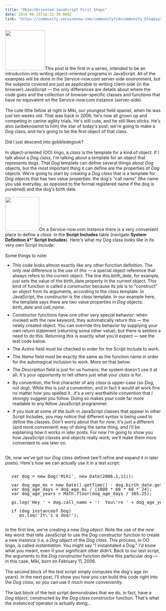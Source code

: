 ```yaml
---
title: "ObjectOriented JavaScript First Steps"
date: 2010-08-25T18:32:39.000Z
link: "https://community.servicenow.com/community?id=community_blog&sys_id=228c2ae1dbd0dbc01dcaf3231f96197e"
---
```

<p><img  alt="" class="jive-image" src="74d3690edbdc13043eb27a9e0f9619f9.iix" style="width: auto; height: 129px;" />This post is the first in a series, intended to be an introduction into writing object-oriented programs in JavaScript. All of the examples will be done in the Service-now.com server-side environment, but the subjects covered are just as applicable to writing client-side (in the browser) JavaScript — the only differences are details about where the code goes and the collection of browser-specific classes and functions that have no equivalent on the Service-now.com instance (server-side).<br /><br />The cute little fellow at right is Miki, our youngest field spaniel, when he was just ten weeks old. That was back in 2006; he's now all grown up and competing in canine agility trials. He's still cute, and he still likes sticks. He's also (unbeknownst to him) the star of today's post: we're going to make a <i>Dog</i> class, and he's going to be the first object of that class.<br /><br />Did I just descend into gobbledegook?<br /><!--break--><br />In object-oriented (OO) lingo, a <i>class</i> is the template for a kind of object. If I talk about a <i>Dog class</i>, I'm talking about a template for an object that represents dogs. That <i>Dog</i> template can define several things about <i>Dog</i> objects, but the most important thing it can define are the properties of <i>Dog</i> objects. We're going to start by creating a <i>Dog class</i> that is a template for <i>Dog objects</i> that has two value properties: the dog's "call name" (the name you use everyday, as opposed to the formal registered name if the dog is purebred) and the dog's birth date.<br /><br /><img  alt="" class="jive-image" src="274dbc46db5c9344e9737a9e0f9619e3.iix" style="width: auto; height: 110px;" />On a Service-now.com instance there is a very convenient place to define a <i>class</i>: in the <b>Script Includes</b> table (navigate <b>System Definition â†’ Script Includes</b>). Here's what my Dog class looks like in its very own Script Include:<br /><br />Some things to note:<br /><ul><li style="padding-bottom:8px;">This code looks almost exactly like any other function definition. The only real difference is the use of <i>this</i> — a special object reference that always refers to the current object. The line <i>this.birth_date</i>, for example, just sets the value of the birth_date property in the current object. This kind of function is called a <i>constructor</i> because its job is to "construct" an object from its arguments, according to the <i>class</i> template. In JavaScript, the constructor <i>is</i> the <i>class</i> template. In our example here, the template says there are two value properties in <i>Dog</i> objects: <i>birth_date</i> and <i>call_name</i>.</li><li style="padding-bottom:8px;">Constructor functions have one other very special behavior: when invoked with the <i>new</i> keyword, they automatically return <i>this</i> — the newly created object. You can override this behavior by supplying your own return statement (returning some other value), but there is seldom a need to do this. Returning <i>this</i> is exactly what you'd expect — see the test code below.</li><li style="padding-bottom:8px;">The <i>Active</i> field must be checked in order for the Script Include to work.</li><li style="padding-bottom:8px;">The <i>Name</i> field must be exactly the same as the function name in order for the automagical inclusion to work. More on that below.</li><li style="padding-bottom:8px;">The <i>Description</i> field is just for us humans; the system doesn't use it at all. It's your opportunity to tell others just what your <i>class</i> is for.</li><li style="padding-bottom:8px;">By convention, the first character of any <i>class</i> is upper-case (so <i>Dog</i>, not <i>dog</i>). While this is just a convention, and in fact it would all work fine no matter how you spelled it…it's a very worthwhile convention that I strongly suggest you follow. Doing so makes your code far more readable to any fellow JavaScript programmer.</li><li>If you look at some of the built-in JavaScript classes that appear in other Script Includes, you may notice that different syntax is being used to define the classes. Don't worry about that for now; it's just a different (and more convenient) way of doing the same thing, and I'll be explaining how it works in later posts. For now I'm going to show you how JavaScript classes and objects really work; we'll make them more convenient to use later on.</li></ul><br />Ok, now we've got our <i>Dog class</i> defined (we'll refine and expand it in later posts). Here's how we can actually use it in a test script:<br /><pre style="margin-left:20px;line-height:1;"><br />var dog = new Dog('Miki', new Date(2006,1,11));<br /><br />var dog_age_ms = new Date().getTime() - dog.birth_date.getTime();<br />var dog_age_days = dog_age_ms / (1000 * 60 * 60 * 24);<br />var dog_age_years = Math.floor(dog_age_days / 365.25);<br /><br />gs.log('Hey ' + dog.call_name + '!  You\'re ' + dog_age_years + ' years old today!');<br /><br />if (dog instanceof Dog)<br />   gs.log('It\'s a dog!');</pre><br />In the first line, we're creating a new <i>Dog object</i>. Note the use of the <i>new</i> key word: that tells JavaScript to use the <i>Dog</i> constructor function to create a new <i>instance</i> (i.e, a <i>Dog object</i> of the <i>Dog class</i>. This process, in OO lingo, is called <i>instantiation</i>. You might say "I instantiated a Dog." I'd know what you meant, even if your significant other didn't. Back to our test script, the arguments to the <i>Dog</i> constructor function define this particular dog — in this case, Miki, born on February 11, 2006.<br /><br />The second block of the test script simply computes the dog's age (in years). In the next post, I'll show you how you can build this code right into the <i>Dog class</i>, so you can use it much more conveniently.<br /><br />The last block of the test script demonstrates that we do, in fact, have a <i>Dog object</i>, constructed by the <i>Dog class</i> constructor function. That's what the <i>instanceof</i> operator is actually doing...</p>